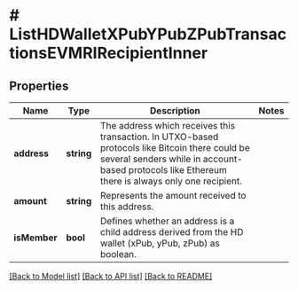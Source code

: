 # # ListHDWalletXPubYPubZPubTransactionsEVMRIRecipientInner

## Properties

Name | Type | Description | Notes
------------ | ------------- | ------------- | -------------
**address** | **string** | The address which receives this transaction. In UTXO-based protocols like Bitcoin there could be several senders while in account-based protocols like Ethereum there is always only one recipient. |
**amount** | **string** | Represents the amount received to this address. |
**isMember** | **bool** | Defines whether an address is a child address derived from the HD wallet (xPub, yPub, zPub) as boolean. |

[[Back to Model list]](../../README.md#models) [[Back to API list]](../../README.md#endpoints) [[Back to README]](../../README.md)
